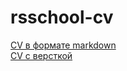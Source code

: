 # rsschool-cv
[CV в формате markdown](https://BelyakovaAV.github.io/rsschool-cv/cv) \
[СV с версткой](https://BelyakovaAV.github.io/rsschool-cv/)
